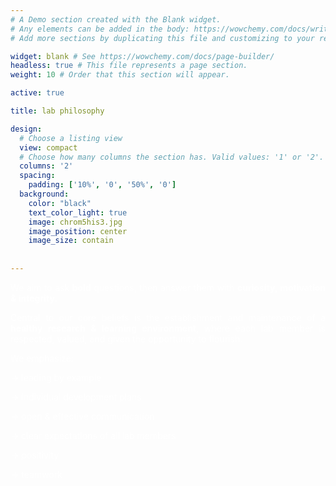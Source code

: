 ```yaml
---
# A Demo section created with the Blank widget.
# Any elements can be added in the body: https://wowchemy.com/docs/writing-markdown-latex/
# Add more sections by duplicating this file and customizing to your requirements.

widget: blank # See https://wowchemy.com/docs/page-builder/
headless: true # This file represents a page section.
weight: 10 # Order that this section will appear.

active: true

title: lab philosophy

design:
  # Choose a listing view
  view: compact
  # Choose how many columns the section has. Valid values: '1' or '2'.
  columns: '2'
  spacing:
    padding: ['10%', '0', '50%', '0']
  background:
    color: "black"
    text_color_light: true
    image: chrom5his3.jpg
    image_position: center
    image_size: contain
    
  
---
```


<p align="justify" style="color:white;"> We aim to ask <b>bold</b> questions, then answer them with <b>curiosity, motivation & integrity.</b> </p>

<p align="justify" style="color:white;"> Central to our core beliefs is the establishment and maintenance of a <b>healthy research & learning environment</b>, where each lab member is respected, valued, and given the opportunity to flourish. 

<p align="justify" style="color:white;">We emphasize:

<p align="justify" style="color:white;">&rarr; leading by example

<p align="justify" style="color:white;">&rarr; individual development plans

<p align="justify" style="color:white;">&rarr; open & effective communication

<p align="justify" style="color:white;">&rarr; clear expectations of all lab members 

<p align="justify" style="color:white;">&rarr; positivity

<p align="justify" style="color:white;">&rarr; teamwork

</p>





